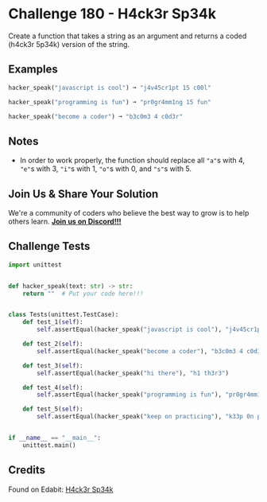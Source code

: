 # Challenge 180 - H4ck3r Sp34k

Create a function that takes a string as an argument and returns a coded (h4ck3r 5p34k) version of the string.

## Examples
```python
hacker_speak("javascript is cool") ➞ "j4v45cr1pt 15 c00l"

hacker_speak("programming is fun") ➞ "pr0gr4mm1ng 15 fun"

hacker_speak("become a coder") ➞ "b3c0m3 4 c0d3r"
```
## Notes

- In order to work properly, the function should replace all `"a"`s with 4, `"e"`s with 3, `"i"`s with 1, `"o"`s with 0, and `"s"`s with 5.

## Join Us & Share Your Solution

We're a community of coders who believe the best way to grow is to help others learn. **[Join us on Discord!!!](https://discord.gg/sfHykntuGy)**

## Challenge Tests
```py
import unittest


def hacker_speak(text: str) -> str:
    return ""  # Put your code here!!!


class Tests(unittest.TestCase):
    def test_1(self):
        self.assertEqual(hacker_speak("javascript is cool"), "j4v45cr1pt 15 c00l")

    def test_2(self):
        self.assertEqual(hacker_speak("become a coder"), "b3c0m3 4 c0d3r")

    def test_3(self):
        self.assertEqual(hacker_speak("hi there"), "h1 th3r3")

    def test_4(self):
        self.assertEqual(hacker_speak("programming is fun"), "pr0gr4mm1ng 15 fun")

    def test_5(self):
        self.assertEqual(hacker_speak("keep on practicing"), "k33p 0n pr4ct1c1ng")


if __name__ == "__main__":
    unittest.main()
```
## Credits

Found on Edabit: [H4ck3r Sp34k](https://edabit.com/challenge/nPdPSgSsGfdyRbHkd)
